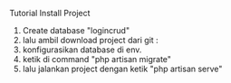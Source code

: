 Tutorial Install Project

1. Create database "logincrud"
2. lalu ambil download project dari git : 
3. konfigurasikan database di env.
4. ketik di command "php artisan migrate"
5. lalu jalankan project dengan ketik "php artisan serve" 

